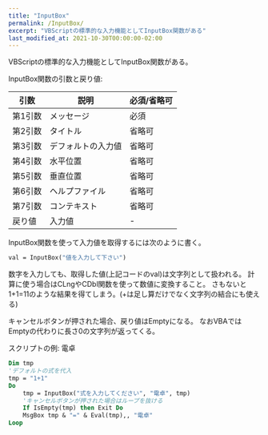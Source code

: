 ```yaml
---
title: "InputBox"
permalink: /InputBox/
excerpt: "VBScriptの標準的な入力機能としてInputBox関数がある"
last_modified_at: 2021-10-30T00:00:00-02:00
---
```


VBScriptの標準的な入力機能としてInputBox関数がある。

InputBox関数の引数と戻り値:

|引数|説明|必須/省略可|
|---|---|---|
|第1引数|メッセージ|必須|
|第2引数|タイトル|省略可|
|第3引数|デフォルトの入力値|省略可|
|第4引数|水平位置|省略可|
|第5引数|垂直位置|省略可|
|第6引数|ヘルプファイル|省略可|
|第7引数|コンテキスト|省略可|
|戻り値|入力値|-|

InputBox関数を使って入力値を取得するには次のように書く。

```vb
val = InputBox("値を入力して下さい")
```

数字を入力しても、取得した値(上記コードのval)は文字列として扱われる。
計算に使う場合はCLngやCDbl関数を使って数値に変換すること。
さもないと1+1=11のような結果を得てしまう。(+は足し算だけでなく文字列の結合にも使える)

キャンセルボタンが押された場合、戻り値はEmptyになる。
なおVBAではEmptyの代わりに長さ0の文字列が返ってくる。

スクリプトの例: 電卓

```vb
Dim tmp
'デフォルトの式を代入
tmp = "1+1"
Do
    tmp = InputBox("式を入力してください", "電卓", tmp)
    'キャンセルボタンが押された場合はループを抜ける
    If IsEmpty(tmp) then Exit Do
    MsgBox tmp & "=" & Eval(tmp),, "電卓"
Loop
```
